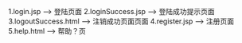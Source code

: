 1.login.jsp ——> 登陆页面 
2.loginSuccess.jsp ——> 登陆成功提示页面 
3.logoutSuccess.html ——> 注销成功页面页面 
4.register.jsp ——> 注册页面
5.help.html --> 帮助？页